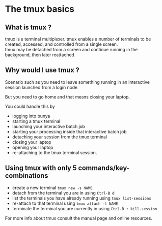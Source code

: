 # The tmux basics

## What is tmux ?

tmux is a terminal multiplexer.
tmux enables a number of terminals to be created, accessed, and controlled from a single screen.  
tmux may be detached from a screen and continue running in the background, then later reattached.

## Why would I use tmux ?

Scenario such as you need to leave something running in an interactive session launched from a login node.

But you need to go home and that means closing your laptop.

You could handle this by
- logging into bunya
- starting a tmux terminal
- launching your interactive batch job
- starting your processing inside that interactive batch job
- detaching your session from the tmux terminal
- closing your laptop
- opening your laptop
- re-attaching to the tmux terminal session.

## Using tmux with only 5 commands/key-combinations

- create a new terminal `tmux new -s NAME`
- detach from the terminal you are in using `Ctrl-B d`
- list the terminals you have already running using `tmux list-sessions`
- re-attach to that terminal using `tmux attach -t NAME`
- terminate the terminal you are currently in using `Ctrl-B : kill-session`

For more info about tmux consult the manual page and online resources.
